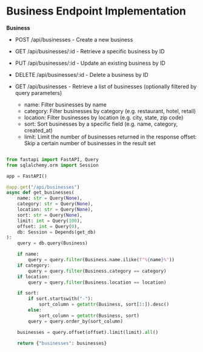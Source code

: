 # Business Endpoint Implementation

**Business**

- POST /api/businesses - Create a new business
- GET /api/businesses/:id - Retrieve a specific business by ID
- PUT /api/businesses/:id - Update an existing business by ID
- DELETE /api/businesses/:id - Delete a business by ID
- GET /api/businesses - Retrieve a list of businesses (optionally filtered by query parameters)

    - name: Filter businesses by name
    - category: Filter businesses by category (e.g. restaurant, hotel, retail)
    - location: Filter businesses by location (e.g. city, state, zip code)
    - sort: Sort businesses by a specific field (e.g. name, category, created_at)
    - limit: Limit the number of businesses returned in the response
offset: Skip a certain number of businesses in the result set

```python

from fastapi import FastAPI, Query
from sqlalchemy.orm import Session

app = FastAPI()

@app.get("/api/businesses")
async def get_businesses(
    name: str = Query(None),
    category: str = Query(None),
    location: str = Query(None),
    sort: str = Query(None),
    limit: int = Query(100),
    offset: int = Query(0),
    db: Session = Depends(get_db)
):
    query = db.query(Business)

    if name:
        query = query.filter(Business.name.ilike(f"%{name}%"))
    if category:
        query = query.filter(Business.category == category)
    if location:
        query = query.filter(Business.location == location)

    if sort:
        if sort.startswith("-"):
            sort_column = getattr(Business, sort[1:]).desc()
        else:
            sort_column = getattr(Business, sort)
        query = query.order_by(sort_column)

    businesses = query.offset(offset).limit(limit).all()

    return {"businesses": businesses}


```